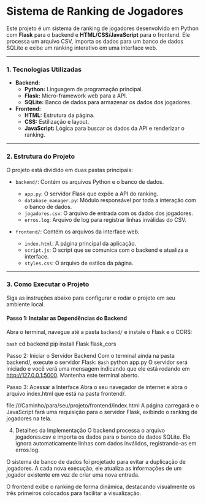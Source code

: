 # Sistema de Ranking de Jogadores

Este projeto é um sistema de ranking de jogadores desenvolvido em Python com **Flask** para o backend e **HTML/CSS/JavaScript** para o frontend. Ele processa um arquivo CSV, importa os dados para um banco de dados SQLite e exibe um ranking interativo em uma interface web.

---

### **1. Tecnologias Utilizadas**

* **Backend:**
    * **Python:** Linguagem de programação principal.
    * **Flask:** Micro-framework web para a API.
    * **SQLite:** Banco de dados para armazenar os dados dos jogadores.
* **Frontend:**
    * **HTML:** Estrutura da página.
    * **CSS:** Estilização e layout.
    * **JavaScript:** Lógica para buscar os dados da API e renderizar o ranking.

---

### **2. Estrutura do Projeto**

O projeto está dividido em duas pastas principais:

* `backend/`: Contém os arquivos Python e o banco de dados.
    * `app.py`: O servidor Flask que expõe a API do ranking.
    * `database_manager.py`: Módulo responsável por toda a interação com o banco de dados.
    * `jogadores.csv`: O arquivo de entrada com os dados dos jogadores.
    * `erros.log`: Arquivo de log para registrar linhas inválidas do CSV.

* `frontend/`: Contém os arquivos da interface web.
    * `index.html`: A página principal da aplicação.
    * `script.js`: O script que se comunica com o backend e atualiza a interface.
    * `styles.css`: O arquivo de estilos da página.

---

### **3. Como Executar o Projeto**

Siga as instruções abaixo para configurar e rodar o projeto em seu ambiente local.

#### **Passo 1: Instalar as Dependências do Backend**

Abra o terminal, navegue até a pasta `backend/` e instale o Flask e o CORS:

`bash`
cd backend
pip install Flask flask_cors

Passo 2: Iniciar o Servidor Backend
Com o terminal ainda na pasta backend/, execute o servidor Flask:
`Bash`
python app.py
O servidor será iniciado e você verá uma mensagem indicando que ele está rodando em http://127.0.0.1:5000. Mantenha este terminal aberto.

Passo 3: Acessar a Interface
Abra o seu navegador de internet e abra o arquivo index.html que está na pasta frontend/.

file:///Caminho/para/seu/projeto/frontend/index.html
A página carregará e o JavaScript fará uma requisição para o servidor Flask, exibindo o ranking de jogadores na tela.

4. Detalhes da Implementação
O backend processa o arquivo jogadores.csv e importa os dados para o banco de dados SQLite. Ele ignora automaticamente linhas com dados inválidos, registrando-as em erros.log.

O sistema de banco de dados foi projetado para evitar a duplicação de jogadores. A cada nova execução, ele atualiza as informações de um jogador existente em vez de criar uma nova entrada.

O frontend exibe o ranking de forma dinâmica, destacando visualmente os três primeiros colocados para facilitar a visualização.
